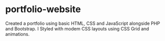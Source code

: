 # portfolio-website

Created a portfolio using basic HTML, CSS and JavaScript alongside PHP and Bootstrap. I Styled with modem CSS layouts using CSS Grid and animations.
